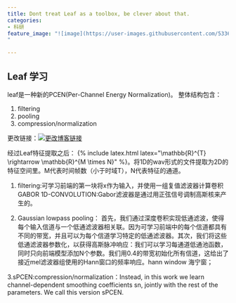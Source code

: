 ```yaml
---
title: Dont treat Leaf as a toolbox, be clever about that.
categories:
- 科研
feature_image: "![image](https://user-images.githubusercontent.com/53364734/192078882-190b1b14-a1ee-4590-ac1f-56ac81ffeb56.png)
"

---
```

Leaf 学习
---
leaf是一种新的PCEN(Per-Channel Energy Normalization)。
整体结构包含：
1. filtering
2. pooling
3. compression/normalization
<!-- more -->

更改链接：[![更改博客链接](https://user-images.githubusercontent.com/53364734/192180297-c1654533-eb5f-4bf9-aa9f-ab830208a5e3.png)](https://github.com/lizeyujack/lizeyujack.github.io/edit/main/_posts/2022-12-7-1.md)

经过Leaf特征提取之后： {% include latex.html latex="\mathbb{R}^{T} \rightarrow \mathbb{R}^{M \times N}" %}。将1D的wav形式的文件提取为2D的特征空间里。M代表时间帧数（小于时域T），N代表特征的通道。

1. filtering:可学习前端的第一块将x作为输入，并使用一组复值滤波器计算卷积
GABOR 1D-CONVOLUTION:Gabor滤波器是通过用正弦信号调制高斯核来产生的。

2. Gaussian lowpass pooling： 首先，我们通过深度卷积实现低通滤波，使得每个输入信道与一个低通滤波器相关联。因为可学习前端中的每个信道都具有不同的带宽，并且可以为每个信道学习特定的低通滤波器。其次，我们将这些低通滤波器参数化，以获得高斯脉冲响应：我们可以学习每通道低通池函数，同时只向前端模型添加N个参数。我们用0.4的带宽初始化所有信道，这给出了接近mel滤波器组使用的Hann窗口的频率响应。hann window 海宁窗；


3.sPCEN:compression/normalization：Instead, in this work we learn channel-dependent
smoothing coefficients sn, jointly with the rest of the parameters. We call this version sPCEN. 
